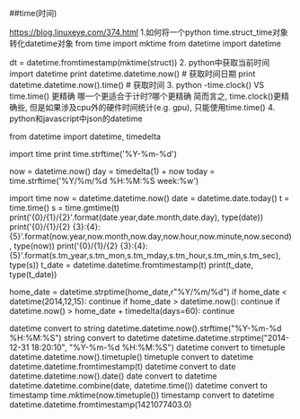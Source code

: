 ##time(时间)

https://blog.linuxeye.com/374.html
1.如何将一个python time.struct_time对象转化datetime对象
from time import mktime
from datetime import datetime

dt = datetime.fromtimestamp(mktime(struct))
2. python中获取当前时间
import datetime
print datetime.datetime.now() # 获取时间日期
print datetime.datetime.now().time() # 获取时间
3. python -time.clock() VS time.time() 更精确
哪一个更适合于计时?哪个更精确
简而言之, time.clock()更精确些, 但是如果涉及cpu外的硬件时间统计(e.g. gpu), 只能使用time.time()
4. python和javascript中json的datetime

from datetime import datetime, timedelta

import time
print time.strftime('%Y-%m-%d')

now = datetime.now()
day = timedelta(1) + now
today = time.strftime('%Y/%m/%d %H:%M:%S week:%w')

import time
now = datetime.datetime.now()
date = datetime.date.today()
t = time.time()
s = time.gmtime(t)
print('{0}/{1}/{2}'.format(date.year,date.month,date.day), type(date))
print('{0}/{1}/{2} {3}:{4}:{5}'.format(now.year,now.month,now.day,now.hour,now.minute,now.second), type(now))
print('{0}/{1}/{2} {3}:{4}:{5}'.format(s.tm_year,s.tm_mon,s.tm_mday,s.tm_hour,s.tm_min,s.tm_sec), type(s))
t_date = datetime.datetime.fromtimestamp(t)
print(t_date, type(t_date))


home_date = datetime.strptime(home_date,r"%Y/%m/%d")
if home_date < datetime(2014,12,15):
    continue
if home_date > datetime.now():
    continue
if datetime.now() > home_date + timedelta(days=60):
    continue

datetime convert to string
datetime.datetime.now().strftime("%Y-%m-%d %H:%M:%S")
string convert to datetime
datetime.datetime.strptime("2014-12-31 18:20:10", "%Y-%m-%d %H:%M:%S")
datetime convert to timetuple
datetime.datetime.now().timetuple()
timetuple convert to datetime
datetime.datetime.fromtimestamp(t)
datetime convert to date
datetime.datetime.now().date()
date convert to datetime
datetime.datetime.combine(date, datetime.time())
datetime convert to timestamp
time.mktime(now.timetuple())
timestamp convert to datetime
datetime.datetime.fromtimestamp(1421077403.0)

